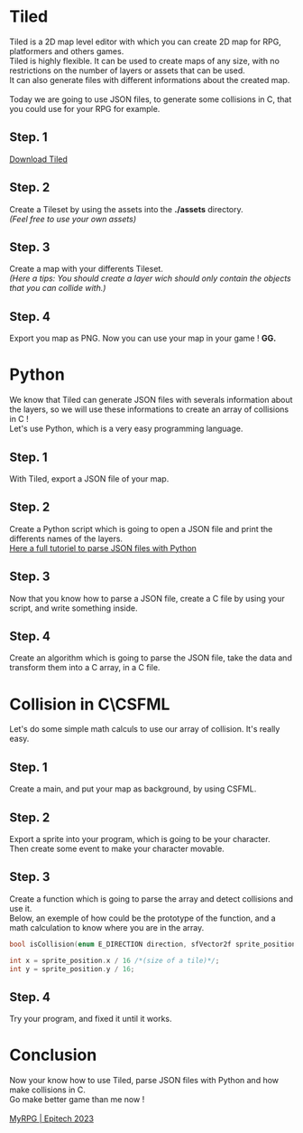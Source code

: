 # Tiled

Tiled is a 2D map level editor with which you can create 2D map for RPG, platformers and others games.\
Tiled is highly flexible. It can be used to create maps of any size, with no restrictions on the number of layers or assets that can be used.\
It can also generate files with different informations about the created map.\
\
Today we are going to use JSON files, to generate some collisions in C, that you could use for your RPG for example.

## Step. 1

[Download Tiled](https://www.mapeditor.org/)

## Step. 2

Create a Tileset by using the assets into the **./assets** directory.\
*(Feel free to use your own assets)*

## Step. 3

Create a map with your differents Tileset.\
*(Here a tips: You should create a layer wich should only contain the objects that you can collide with.)*

## Step. 4

Export you map as PNG. Now you can use your map in your game ! **GG.**

# Python

We know that Tiled can generate JSON files with severals information about the layers, so we will use these informations to create an array of collisions in C !\
Let's use Python, which is a very easy programming language.

## Step. 1

With Tiled, export a JSON file of your map.

## Step. 2

Create a Python script which is going to open a JSON file and print the differents names of the layers.\
[Here a full tutoriel to parse JSON files with Python](https://en.lmgtfy.com/?q=open%20json%20file%20python)

## Step. 3

Now that you know how to parse a JSON file, create a C file by using your script, and write something inside.

## Step. 4

Create an algorithm which is going to parse the JSON file, take the data and transform them into a C array, in a C file.

# Collision in C\CSFML

Let's do some simple math calculs to use our array of collision. It's really easy.

## Step. 1

Create a main, and put your map as background, by using CSFML.

## Step. 2

Export a sprite into your program, which is going to be your character.\
Then create some event to make your character movable.

## Step. 3

Create a function which is going to parse the array and detect collisions and use it.\
Below, an exemple of how could be the prototype of the function, and a math calculation to know where you are in the array.

```c
bool isCollision(enum E_DIRECTION direction, sfVector2f sprite_position);
```

```c
int x = sprite_position.x / 16 /*(size of a tile)*/;
int y = sprite_position.y / 16;
```

## Step. 4

Try your program, and fixed it until it works.

# Conclusion

Now your know how to use Tiled, parse JSON files with Python and how make collisions in C.\
Go make better game than me now !\
\
[MyRPG | Epitech 2023](https://www.youtube.com/watch?v=AFMPK4B1MVs)